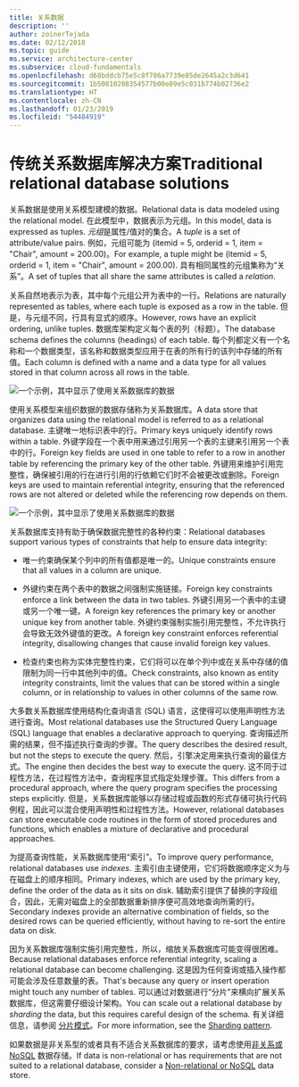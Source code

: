 ```yaml
---
title: 关系数据
description: ''
author: zoinerTejada
ms.date: 02/12/2018
ms.topic: guide
ms.service: architecture-center
ms.subservice: cloud-fundamentals
ms.openlocfilehash: d68bddcb75e5c8f786a7739e85de2645a2c3d641
ms.sourcegitcommit: 1b50810208354577b00e89e5c031b774b02736e2
ms.translationtype: HT
ms.contentlocale: zh-CN
ms.lasthandoff: 01/23/2019
ms.locfileid: "54484919"
---
```

# <a name="traditional-relational-database-solutions"></a><span data-ttu-id="448d3-102">传统关系数据库解决方案</span><span class="sxs-lookup"><span data-stu-id="448d3-102">Traditional relational database solutions</span></span>

<span data-ttu-id="448d3-103">关系数据是使用关系模型建模的数据。</span><span class="sxs-lookup"><span data-stu-id="448d3-103">Relational data is data modeled using the relational model.</span></span> <span data-ttu-id="448d3-104">在此模型中，数据表示为元组。</span><span class="sxs-lookup"><span data-stu-id="448d3-104">In this model, data is expressed as tuples.</span></span> <span data-ttu-id="448d3-105">*元组*是属性/值对的集合。</span><span class="sxs-lookup"><span data-stu-id="448d3-105">A *tuple* is a set of attribute/value pairs.</span></span> <span data-ttu-id="448d3-106">例如，元组可能为 (itemid = 5, orderid = 1, item = "Chair", amount = 200.00)。</span><span class="sxs-lookup"><span data-stu-id="448d3-106">For example, a tuple might be (itemid = 5, orderid = 1, item = "Chair", amount = 200.00).</span></span> <span data-ttu-id="448d3-107">具有相同属性的元组集称为“关系”。</span><span class="sxs-lookup"><span data-stu-id="448d3-107">A set of tuples that all share the same attributes is called a *relation*.</span></span>

<span data-ttu-id="448d3-108">关系自然地表示为表，其中每个元组公开为表中的一行。</span><span class="sxs-lookup"><span data-stu-id="448d3-108">Relations are naturally represented as tables, where each tuple is exposed as a row in the table.</span></span> <span data-ttu-id="448d3-109">但是，与元组不同，行具有显式的顺序。</span><span class="sxs-lookup"><span data-stu-id="448d3-109">However, rows have an explicit ordering, unlike tuples.</span></span> <span data-ttu-id="448d3-110">数据库架构定义每个表的列（标题）。</span><span class="sxs-lookup"><span data-stu-id="448d3-110">The database schema defines the columns (headings) of each table.</span></span> <span data-ttu-id="448d3-111">每个列都定义有一个名称和一个数据类型，该名称和数据类型应用于在表的所有行的该列中存储的所有值。</span><span class="sxs-lookup"><span data-stu-id="448d3-111">Each column is defined with a name and a data type for all values stored in that column across all rows in the table.</span></span>

![一个示例，其中显示了使用关系数据库的数据](../images/example-relational.png)

<span data-ttu-id="448d3-113">使用关系模型来组织数据的数据存储称为关系数据库。</span><span class="sxs-lookup"><span data-stu-id="448d3-113">A data store that organizes data using the relational model is referred to as a relational database.</span></span> <span data-ttu-id="448d3-114">主键唯一地标识表中的行。</span><span class="sxs-lookup"><span data-stu-id="448d3-114">Primary keys uniquely identify rows within a table.</span></span> <span data-ttu-id="448d3-115">外键字段在一个表中用来通过引用另一个表的主键来引用另一个表中的行。</span><span class="sxs-lookup"><span data-stu-id="448d3-115">Foreign key fields are used in one table to refer to a row in another table by referencing the primary key of the other table.</span></span> <span data-ttu-id="448d3-116">外键用来维护引用完整性，确保被引用的行在进行引用的行依赖它们时不会被更改或删除。</span><span class="sxs-lookup"><span data-stu-id="448d3-116">Foreign keys are used to maintain referential integrity, ensuring that the referenced rows are not altered or deleted while the referencing row depends on them.</span></span>

![一个示例，其中显示了使用关系数据库的数据](../images/example-relational2.png)

<span data-ttu-id="448d3-118">关系数据库支持有助于确保数据完整性的各种约束：</span><span class="sxs-lookup"><span data-stu-id="448d3-118">Relational databases support various types of constraints that help to ensure data integrity:</span></span>

- <span data-ttu-id="448d3-119">唯一约束确保某个列中的所有值都是唯一的。</span><span class="sxs-lookup"><span data-stu-id="448d3-119">Unique constraints ensure that all values in a column are unique.</span></span>

- <span data-ttu-id="448d3-120">外键约束在两个表中的数据之间强制实施链接。</span><span class="sxs-lookup"><span data-stu-id="448d3-120">Foreign key constraints enforce a link between the data in two tables.</span></span> <span data-ttu-id="448d3-121">外键引用另一个表中的主键或另一个唯一键。</span><span class="sxs-lookup"><span data-stu-id="448d3-121">A foreign key references the primary key or another unique key from another table.</span></span> <span data-ttu-id="448d3-122">外键约束强制实施引用完整性，不允许执行会导致无效外键值的更改。</span><span class="sxs-lookup"><span data-stu-id="448d3-122">A foreign key constraint enforces referential integrity, disallowing changes that cause invalid foreign key values.</span></span>

- <span data-ttu-id="448d3-123">检查约束也称为实体完整性约束，它们将可以在单个列中或在关系中存储的值限制为同一行中其他列中的值。</span><span class="sxs-lookup"><span data-stu-id="448d3-123">Check constraints, also known as entity integrity constraints, limit the values that can be stored within a single column, or in relationship to values in other columns of the same row.</span></span>

<span data-ttu-id="448d3-124">大多数关系数据库使用结构化查询语言 (SQL) 语言，这使得可以使用声明性方法进行查询。</span><span class="sxs-lookup"><span data-stu-id="448d3-124">Most relational databases use the Structured Query Language (SQL) language that enables a declarative approach to querying.</span></span> <span data-ttu-id="448d3-125">查询描述所需的结果，但不描述执行查询的步骤。</span><span class="sxs-lookup"><span data-stu-id="448d3-125">The query describes the desired result, but not the steps to execute the query.</span></span> <span data-ttu-id="448d3-126">然后，引擎决定用来执行查询的最佳方式。</span><span class="sxs-lookup"><span data-stu-id="448d3-126">The engine then decides the best way to execute the query.</span></span> <span data-ttu-id="448d3-127">这不同于过程性方法，在过程性方法中，查询程序显式指定处理步骤。</span><span class="sxs-lookup"><span data-stu-id="448d3-127">This differs from a procedural approach, where the query program specifies the processing steps explicitly.</span></span> <span data-ttu-id="448d3-128">但是，关系数据库能够以存储过程或函数的形式存储可执行代码例程，因此可以混合使用声明性和过程性方法。</span><span class="sxs-lookup"><span data-stu-id="448d3-128">However, relational databases can store executable code routines in the form of stored procedures and functions, which enables a mixture of declarative and procedural approaches.</span></span>

<span data-ttu-id="448d3-129">为提高查询性能，关系数据库使用“索引”。</span><span class="sxs-lookup"><span data-stu-id="448d3-129">To improve query performance, relational databases use *indexes*.</span></span> <span data-ttu-id="448d3-130">主索引由主键使用，它们将数据顺序定义为与在磁盘上的顺序相同。</span><span class="sxs-lookup"><span data-stu-id="448d3-130">Primary indexes, which are used by the primary key, define the order of the data as it sits on disk.</span></span> <span data-ttu-id="448d3-131">辅助索引提供了替换的字段组合，因此，无需对磁盘上的全部数据重新排序便可高效地查询所需的行。</span><span class="sxs-lookup"><span data-stu-id="448d3-131">Secondary indexes provide an alternative combination of fields, so the desired rows can be queried efficiently, without having to re-sort the entire data on disk.</span></span>

<span data-ttu-id="448d3-132">因为关系数据库强制实施引用完整性，所以，缩放关系数据库可能变得很困难。</span><span class="sxs-lookup"><span data-stu-id="448d3-132">Because relational databases enforce referential integrity, scaling a relational database can become challenging.</span></span> <span data-ttu-id="448d3-133">这是因为任何查询或插入操作都可能会涉及任意数量的表。</span><span class="sxs-lookup"><span data-stu-id="448d3-133">That's because any query or insert operation might touch any number of tables.</span></span> <span data-ttu-id="448d3-134">可以通过对数据进行“分片”来横向扩展关系数据库，但这需要仔细设计架构。</span><span class="sxs-lookup"><span data-stu-id="448d3-134">You can scale out a relational database by *sharding* the data, but this requires careful design of the schema.</span></span> <span data-ttu-id="448d3-135">有关详细信息，请参阅 [分片模式](../../patterns/sharding.md)。</span><span class="sxs-lookup"><span data-stu-id="448d3-135">For more information, see the [Sharding pattern](../../patterns/sharding.md).</span></span>

<span data-ttu-id="448d3-136">如果数据是非关系型的或者具有不适合关系数据库的要求，请考虑使用[非关系或 NoSQL](../big-data/non-relational-data.md) 数据存储。</span><span class="sxs-lookup"><span data-stu-id="448d3-136">If data is non-relational or has requirements that are not suited to a relational database, consider a [Non-relational or NoSQL](../big-data/non-relational-data.md) data store.</span></span>
